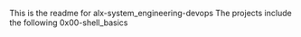 This is the readme for alx-system_engineering-devops
The projects include the following
0x00-shell_basics
